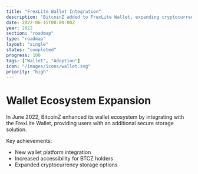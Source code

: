```yaml
---
title: "FrexLite Wallet Integration"
description: "BitcoinZ added to FrexLite Wallet, expanding cryptocurrency storage options"
date: 2022-06-15T00:00:00Z
year: 2022
section: "roadmap"
type: "roadmap"
layout: "single"
status: "completed"
progress: 100
tags: ["Wallet", "Adoption"]
icon: "/images/icons/wallet.svg"
priority: "high"
---
```


# Wallet Ecosystem Expansion

In June 2022, BitcoinZ enhanced its wallet ecosystem by integrating with the FrexLite Wallet, providing users with an additional secure storage solution.

Key achievements:
- New wallet platform integration
- Increased accessibility for BTCZ holders
- Expanded cryptocurrency storage options
